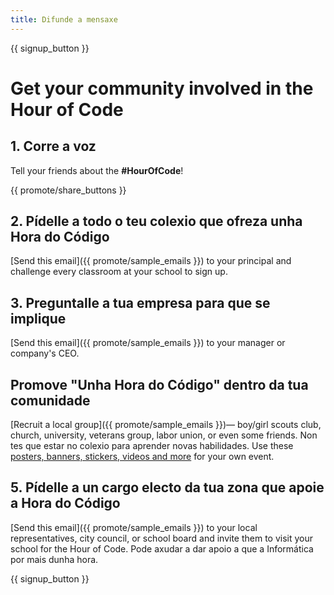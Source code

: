 ```yaml
---
title: Difunde a mensaxe
---
```


{{ signup_button }}

# Get your community involved in the Hour of Code

## 1. Corre a voz

Tell your friends about the **#HourOfCode**!

{{ promote/share_buttons }}

## 2. Pídelle a todo o teu colexio que ofreza unha Hora do Código

[Send this email]({{ promote/sample_emails }}) to your principal and challenge every classroom at your school to sign up.

## 3. Preguntalle a tua empresa para que se implique

[Send this email]({{ promote/sample_emails }}) to your manager or company's CEO.

## Promove "Unha Hora do Código" dentro da tua comunidade

[Recruit a local group]({{ promote/sample_emails }})— boy/girl scouts club, church, university, veterans group, labor union, or even some friends. Non tes que estar no colexio para aprender novas habilidades. Use these [posters, banners, stickers, videos and more](/promote/resources) for your own event.

## 5. Pídelle a un cargo electo da tua zona que apoie a Hora do Código

[Send this email]({{ promote/sample_emails }}) to your local representatives, city council, or school board and invite them to visit your school for the Hour of Code. Pode axudar a dar apoio a que a Informática por mais dunha hora.

{{ signup_button }}